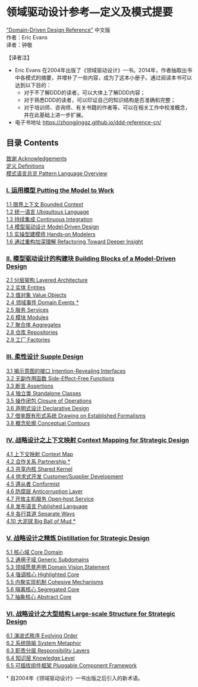 # 领域驱动设计参考—定义及模式提要 
 ["Domain-Driven Design Reference"](http://domainlanguage.com/wp-content/uploads/2016/05/DDD_Reference_2015-03.pdf) 中文版  
作者：Eric Evans  
译者：钟敬

【译者注】

- Eric Evans 在2004年出版了《领域驱动设计》一书。2014年，作者抽取出书中各模式的摘要，并增补了一些内容，成为了这本小册子。通过阅读本书可以达到以下目的：
  - 对于不了解DDD的读者，可以大体上了解DDD内容；
  - 对于熟悉DDD的读者，可以印证自己的知识结构是否准确和完整；
  - 对于培训师、咨询师、有关书籍的作者等，可以在相关工作中校准概念，并在此基础上进一步扩展。
- 电子书地址 https://zhongjinggz.github.io/ddd-reference-cn/

## 目录 Contents

[致谢 Acknowledgements](cn_0.1_acknowledgement.md)  
[定义 Definitions](cn_0.2_definitions.md)  
[模式语言总览 Pattern Language Overview](cn_0.3_pattern_language_overview.md)  

### [I. 运用模型 Putting the Model to Work](cn_1.0_putting_the_model_to_work.md)  

[1.1 限界上下文 Bounded Context](cn_1.1_bounted_context.md)  
[1.2 统一语言 Ubiquitous Language](cn_1.2_ubiquitous_language.md)  
[1.3 持续集成 Continuous Integration](cn_1.3_continuous_integration.md)  
[1.4 模型驱动设计 Model‐Driven Design](cn_1.4_model_driven_design.md)  
[1.5 实操型建模师 Hands‐on Modelers](cn_1.5_hands_on_modlers.md)  
[1.6 通过重构加深理解 Refactoring Toward Deeper Insight](cn_1.6_refactoring_toward_deeper_insight.md)  

### [II. 模型驱动设计的构建块 Building Blocks of a Model-Driven Design](cn_2.0_building_blocks_of_a_model_driven_design.md)  

[2.1 分层架构 Layered Architecture](cn_2.1_layered_architecture.md)  
[2.2 实体 Entities](cn_2.2_entities.md)  
[2.3 值对象 Value Objects](cn_2.3_value_objects.md)  
[2.4 领域事件 Domain Events *](cn_2.4_domain_events.md)  
[2.5 服务 Services](cn_2.5_services.md)       
[2.6 模块 Modules](cn_2.6_modules.md)       
[2.7 聚合体 Aggregates](cn_2.7_aggregate.md)   
[2.8 仓库 Repositories](cn_2.8_repositories.md)   
[2.9 工厂 Factories](cn_2.9_factories.md)   

### [III. 柔性设计 Supple Design](cn_3.0_supple_design.md)

[3.1 揭示意图的接口 Intention-Revealing Interfaces](cn_3.1_intention_revealing_interfaces.md)  
[3.2 无副作用函数 Side-Effect-Free Functions](cn_3.2_side_effect_free_functions.md)  
[3.3 断言 Assertions](cn_3.3_assertions.md)  
[3.4 独立类 Standalone Classes](cn_3.4_standalone_classes.md)  
[3.5 操作闭包 Closure of Operations](cn_3.5_closure_of_operations.md)  
[3.6 声明式设计 Declarative Design](cn_3.6_declarative_design.md)  
[3.7 借鉴既有形式系统 Drawing on Established Formalisms](cn_3.7_drawing_on_established_formalisms.md)  
[3.8 概念轮廓 Conceptual Contours](cn_3.8_conceptual_contours.md)

### [IV. 战略设计之上下文映射 Context Mapping for Strategic Design](cn_4.0_context_mapping_for_strategic_design.md)  

[4.1 上下文映射 Context Map](cn_4.1_context_map.md)  
[4.2 合作关系 Partnership *](cn_4.2_partnership.md)  
[4.3 共享内核 Shared Kernel](cn_4.3_shared_kernel.md)  
[4.4 供求式开发 Customer/Supplier Development](cn_4.4_customer_supplier_development%20.md)   
[4.5 遵从者 Conformist](cn_4.5_conformist.md)  
[4.6 防腐层 Anticorruption Layer](cn_4.6_anticorruption_layer.md)   
[4.7 开放主机服务 Open‐host Service](cn_4.7_open_host_service.md)  
[4.8 发布语言 Published Language](cn_4.8_published_language.md)  
[4.9 各行其道 Separate Ways](cn_4.9_separate_ways%20.md)  
[4.10 大泥球 Big Ball of Mud *](cn_4.10_big_ball_of_mud.md)  

### [V. 战略设计之精炼 Distillation for Strategic Design](cn_5.0_distillation_for_strategic_design.md)  

[5.1 核心域 Core Domain](cn_5.1_core_domain.md)  
[5.2 通用子域 Generic Subdomains](cn_5.2_generic_subdomains.md)  
[5.3 领域愿景声明 Domain Vision Statement](cn_5.3_domain_vision_statement.md)  
[5.4 强调核心 Highlighted Core](cn_5.4_highlighted_core.md)  
[5.5 内聚实现机制 Cohesive Mechanisms](cn_5.5_cohesive_mechanisms.md)  
[5.6 隔离核心 Segregated Core](cn_5.6_segregated_core.md)  
[5.7 抽象核心 Abstract Core](cn_5.7_abstract_core.md)   

### [VI. 战略设计之大型结构 Large-scale Structure for Strategic Design](cn_6.0_large_scale_structure.md)

[6.1 演进式秩序 Evolving Order](cn_6.1_evolving_order.md)  
[6.2 系统隐喻 System Metaphor](cn_6.2_system_metaphor.md)  
[6.3 职责分层 Responsibility Layers](cn_6.3_responsibility_layers.md)  
[6.4 知识层 Knowledge Level](cn_6.4_knowledge_level.md)  
[6.5 可插拔组件框架 Pluggable Component Framework](cn_6.5_pluggable_component_framework.md)  

\* 自2004年《领域驱动设计》一书出版之后引入的新术语。  
